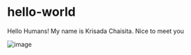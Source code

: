 # hello-world

Hello Humans!
My name is Krisada Chaisita.
Nice to meet you

![image](https://user-images.githubusercontent.com/62497700/77287172-962dbd00-6d07-11ea-98e4-c98e1d92bee3.png)
